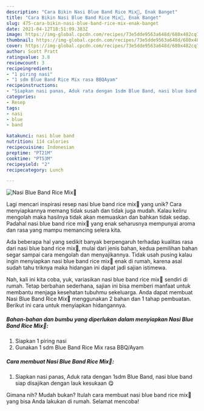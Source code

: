 ```yaml
---
description: "Cara Bikin Nasi Blue Band Rice Mix🍚, Enak Banget"
title: "Cara Bikin Nasi Blue Band Rice Mix🍚, Enak Banget"
slug: 475-cara-bikin-nasi-blue-band-rice-mix-enak-banget
date: 2021-04-12T18:51:09.383Z
image: https://img-global.cpcdn.com/recipes/73e5dde9563a648d/680x482cq70/nasi-blue-band-rice-mix🍚-foto-resep-utama.jpg
thumbnail: https://img-global.cpcdn.com/recipes/73e5dde9563a648d/680x482cq70/nasi-blue-band-rice-mix🍚-foto-resep-utama.jpg
cover: https://img-global.cpcdn.com/recipes/73e5dde9563a648d/680x482cq70/nasi-blue-band-rice-mix🍚-foto-resep-utama.jpg
author: Scott Pratt
ratingvalue: 3.8
reviewcount: 3
recipeingredient:
- "1 piring nasi"
- "1 sdm Blue Band Rice Mix rasa BBQAyam"
recipeinstructions:
- "Siapkan nasi panas, Aduk rata dengan 1sdm Blue Band, nasi blue band siap disajikan dengan lauk kesukaan 😋"
categories:
- Resep
tags:
- nasi
- blue
- band

katakunci: nasi blue band 
nutrition: 114 calories
recipecuisine: Indonesian
preptime: "PT21M"
cooktime: "PT53M"
recipeyield: "2"
recipecategory: Lunch

---
```



![Nasi Blue Band Rice Mix🍚](https://img-global.cpcdn.com/recipes/73e5dde9563a648d/680x482cq70/nasi-blue-band-rice-mix🍚-foto-resep-utama.jpg)

Lagi mencari inspirasi resep nasi blue band rice mix🍚 yang unik? Cara menyiapkannya memang tidak susah dan tidak juga mudah. Kalau keliru mengolah maka hasilnya tidak akan memuaskan dan bahkan tidak sedap. Padahal nasi blue band rice mix🍚 yang enak seharusnya mempunyai aroma dan rasa yang mampu memancing selera kita.



Ada beberapa hal yang sedikit banyak berpengaruh terhadap kualitas rasa dari nasi blue band rice mix🍚, mulai dari jenis bahan, kedua pemilihan bahan segar sampai cara mengolah dan menyajikannya. Tidak usah pusing kalau ingin menyiapkan nasi blue band rice mix🍚 enak di rumah, karena asal sudah tahu triknya maka hidangan ini dapat jadi sajian istimewa.


Nah, kali ini kita coba, yuk, variasikan nasi blue band rice mix🍚 sendiri di rumah. Tetap berbahan sederhana, sajian ini bisa memberi manfaat untuk membantu menjaga kesehatan tubuhmu sekeluarga. Anda dapat membuat Nasi Blue Band Rice Mix🍚 menggunakan 2 bahan dan 1 tahap pembuatan. Berikut ini cara untuk menyiapkan hidangannya.

<!--inarticleads1-->

##### Bahan-bahan dan bumbu yang diperlukan dalam menyiapkan Nasi Blue Band Rice Mix🍚:

1. Siapkan 1 piring nasi
1. Gunakan 1 sdm Blue Band Rice Mix rasa BBQ/Ayam




<!--inarticleads2-->

##### Cara membuat Nasi Blue Band Rice Mix🍚:

1. Siapkan nasi panas, Aduk rata dengan 1sdm Blue Band, nasi blue band siap disajikan dengan lauk kesukaan 😋




Gimana nih? Mudah bukan? Itulah cara membuat nasi blue band rice mix🍚 yang bisa Anda lakukan di rumah. Selamat mencoba!
